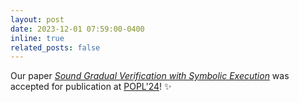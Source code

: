 ```yaml
---
layout: post
date: 2023-12-01 07:59:00-0400
inline: true
related_posts: false
---
```


Our paper *[Sound Gradual Verification with Symbolic Execution](https://arxiv.org/abs/2311.07559)* was accepted for publication at [POPL'24](https://popl24.sigplan.org/details/POPL-2024-popl-research-papers/87/Sound-Gradual-Verification-with-Symbolic-Execution)! :sparkles:
